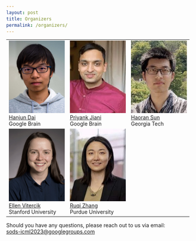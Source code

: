 ```yaml
---
layout: post
title: Organizers
permalink: /organizers/
---
```

<table>
  <tr>
    <td> 
      <img src="https://github.com/sods-icml2023/sods-icml2023.github.io/blob/main/images/HanjunDai.jpg?raw=true"  alt="1" width = 150px height = 195px ><br />
      <a href="https://hanjun-dai.github.io/">Hanjun Dai</a><br />
      Google Brain
    </td>
    <td> 
      <img src="https://github.com/sods-icml2023/sods-icml2023.github.io/blob/main/images/PriyankJiani.jpg?raw=true"  alt="1" width = 150px height = 195px ><br />
      <a href="https://priyankjaini.github.io/">Priyank Jiani</a><br />
      Google Brain
    </td>
    <td> 
      <img src="https://github.com/sods-icml2023/sods-icml2023.github.io/blob/main/images/HaoranSun.jpg?raw=true"  alt="1" width = 150px height = 195px ><br />
      <a href="https://scholar.google.com/citations?user=p7of_yoAAAAJ&hl=en/">Haoran Sun</a><br />
      Georgia Tech
    </td>
  </tr>
  <tr>
    <td> 
      <img src="https://github.com/sods-icml2023/sods-icml2023.github.io/blob/main/images/EllenVitercik.jpg?raw=true"  alt="1" width = 150px height = 195px ><br />
      <a href="https://vitercik.github.io/">Ellen Vitercik</a><br />
      Stanford University
    </td>
    <td> 
      <img src="https://github.com/sods-icml2023/sods-icml2023.github.io/blob/main/images/RuqiZhang.jpg?raw=true"  alt="1" width = 150px height = 195px ><br />
      <a href="https://ruqizhang.github.io/">Ruqi Zhang</a><br />
      Purdue University
    </td>
  </tr> 
</table>


Should you have any questions, please reach out to us via email:<br>
[sods-icml2023@googlegroups.com
](mailto:sods-icml2023@googlegroups.com)
